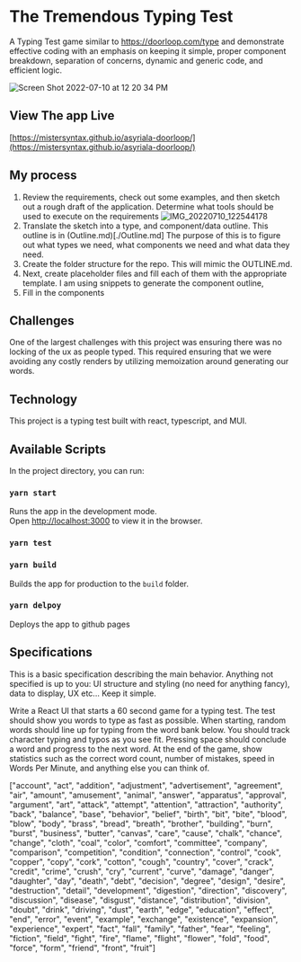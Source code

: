 # The Tremendous Typing Test
A Typing Test game similar to https://doorloop.com/type and demonstrate effective coding with an emphasis on keeping it simple, proper component breakdown, separation of concerns, dynamic and generic code, and efficient logic.

![Screen Shot 2022-07-10 at 12 20 34 PM](https://user-images.githubusercontent.com/22300258/178159114-ffb5e872-7311-4832-8245-f60c6568013a.png)


## View The app Live
[https://mistersyntax.github.io/asyriala-doorloop/](https://mistersyntax.github.io/asyriala-doorloop/)

## My process

1. Review the requirements, check out some examples, and then sketch out a rough draft of the application. Determine what tools should be used to execute on the requirements
![IMG_20220710_122544178](https://user-images.githubusercontent.com/22300258/178159222-dac87d7c-54ff-43ea-b03c-4194ce7e92b3.jpg)
2. Translate the sketch into a type, and component/data outline. This outline is in (Outline.md)[./Outline.md]
The purpose of this is to figure out what types we need, what components we need and what data they need.
3. Create the folder structure for the repo. This will mimic the OUTLINE.md. 
4. Next, create placeholder files and fill each of them with the appropriate template. I am using snippets to generate the component outline,
5. Fill in the components

## Challenges
One of the largest challenges with this project was ensuring there was no locking of the ux as people typed. This required ensuring that we were avoiding any costly renders by utilizing memoization around generating our words.

## Technology
This project is a typing test built with react, typescript, and MUI.




## Available Scripts

In the project directory, you can run:

### `yarn start`

Runs the app in the development mode.\
Open [http://localhost:3000](http://localhost:3000) to view it in the browser.

### `yarn test`


### `yarn build`

Builds the app for production to the `build` folder.

### `yarn delpoy` 

Deploys the app to github pages

## Specifications 
This is a basic specification describing the main behavior. Anything not specified is up to you: UI structure and styling (no need for anything fancy), data to display, UX etc... Keep it simple.

Write a React UI that starts a 60 second game for a typing test. The test should show you words to type as fast as possible.
When starting, random words should line up for typing from the word bank below.
You should track character typing and typos as you see fit.
Pressing space should conclude a word and progress to the next word.
At the end of the game, show statistics such as the correct word count, number of mistakes, speed in Words Per Minute, and anything else you can think of.

["account", "act", "addition", "adjustment", "advertisement", "agreement", "air", "amount", "amusement", "animal", "answer", "apparatus", "approval", "argument", "art", "attack", "attempt", "attention", "attraction", "authority", "back", "balance", "base", "behavior", "belief", "birth", "bit", "bite", "blood", "blow", "body", "brass", "bread", "breath", "brother", "building", "burn", "burst", "business", "butter", "canvas", "care", "cause", "chalk", "chance", "change", "cloth", "coal", "color", "comfort", "committee", "company", "comparison", "competition", "condition", "connection", "control", "cook", "copper", "copy", "cork", "cotton", "cough", "country", "cover", "crack", "credit", "crime", "crush", "cry", "current", "curve", "damage", "danger", "daughter", "day", "death", "debt", "decision", "degree", "design", "desire", "destruction", "detail", "development", "digestion", "direction", "discovery", "discussion", "disease", "disgust", "distance", "distribution", "division", "doubt", "drink", "driving", "dust", "earth", "edge", "education", "effect", "end", "error", "event", "example", "exchange", "existence", "expansion", "experience", "expert", "fact", "fall", "family", "father", "fear", "feeling", "fiction", "field", "fight", "fire", "flame", "flight", "flower", "fold", "food", "force", "form", "friend", "front", "fruit"]



